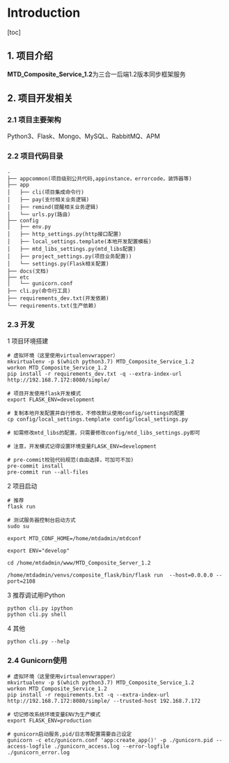 # Introduction

[toc]

## 1. 项目介绍

**MTD_Composite_Service_1.2**为三合一后端1.2版本同步框架服务

## 2. 项目开发相关

### 2.1 项目主要架构

Python3、Flask、Mongo、MySQL、RabbitMQ、APM

### 2.2 项目代码目录

```shell
.
├── appcommon(项目级别公共代码,appinstance，errorcode，装饰器等)
├── app
│   ├── cli(项目集成命令行)
│   ├── pay(支付相关业务逻辑)
│   ├── remind(提醒相关业务逻辑)
│   └── urls.py(路由)
├── config
│   ├── env.py
│   ├── http_settings.py(http接口配置)
│   ├── local_settings.template(本地开发配置模板)
│   ├── mtd_libs_settings.py(mtd_libs配置)
│   ├── project_settings.py(项目业务配置))
│   └── settings.py(Flask相关配置)
├── docs(文档)
├── etc
│   └── gunicorn.conf
├── cli.py(命令行工具)
├── requirements_dev.txt(开发依赖)
└── requirements.txt(生产依赖)
```

### 2.3 开发

1 项目环境搭建

```shell
# 虚拟环境（这里使用virtualenvwrapper）
mkvirtualenv -p $(which python3.7) MTD_Composite_Service_1.2
workon MTD_Composite_Service_1.2
pip install -r requirements_dev.txt -q --extra-index-url http://192.168.7.172:8080/simple/

# 项目开发使用flask开发模式
export FLASK_ENV=development

# 复制本地开发配置并自行修改，不修改默认使用config/settings的配置
cp config/local_settings.template config/local_settings.py

# 如需修改mtd_libs的配置，只需要修改config/mtd_libs_settings.py即可

# 注意，开发模式记得设置环境变量FLASK_ENV=development

# pre-commit校验代码规范(自由选择，可加可不加)
pre-commit install
pre-commit run --all-files
```

2 项目启动

```shell
# 推荐
flask run
```

```
# 测试服务器控制台启动方式
sudo su

export MTD_CONF_HOME=/home/mtdadmin/mtdconf

export ENV="develop"

cd /home/mtdadmin/www/MTD_Composite_Server_1.2

/home/mtdadmin/venvs/composite_flask/bin/flask run  --host=0.0.0.0 --port=2108 
```


3 推荐调试用IPython

```shell
python cli.py ipython
python cli.py shell
```

4 其他

```shell
python cli.py --help
```

### 2.4 Gunicorn使用

```shell
# 虚拟环境（这里使用virtualenvwrapper）
mkvirtualenv -p $(which python3.7) MTD_Composite_Service_1.2
workon MTD_Composite_Service_1.2
pip install -r requirements.txt -q --extra-index-url http://192.168.7.172:8080/simple/ --trusted-host 192.168.7.172

# 切记修改系统环境变量ENV为生产模式
export FLASK_ENV=production

# gunicorn启动服务,pid/日志等配置需要自己设定
gunicorn -c etc/gunicorn.conf 'app:create_app()' -p ./gunicorn.pid --access-logfile ./gunicorn_access.log --error-logfile ./gunicorn_error.log
```
